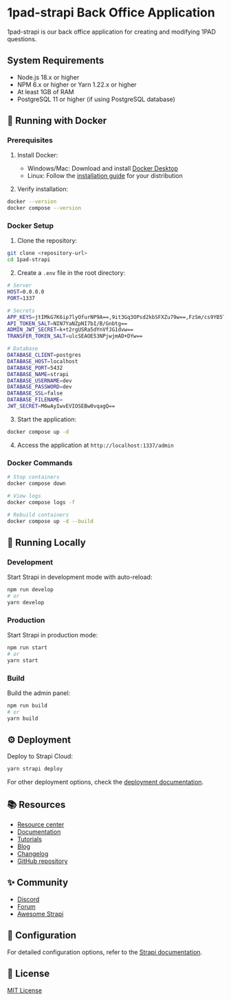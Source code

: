 # 1pad-strapi Back Office Application

1pad-strapi is our back office application for creating and modifying 1PAD questions.

## System Requirements

- Node.js 18.x or higher
- NPM 6.x or higher or Yarn 1.22.x or higher
- At least 1GB of RAM
- PostgreSQL 11 or higher (if using PostgreSQL database)

## 🐳 Running with Docker

### Prerequisites

1. Install Docker:
   - Windows/Mac: Download and install [Docker Desktop](https://www.docker.com/products/docker-desktop)
   - Linux: Follow the [installation guide](https://docs.docker.com/engine/install/) for your distribution

2. Verify installation:
```bash
docker --version
docker compose --version
```

### Docker Setup

1. Clone the repository:
```bash
git clone <repository-url>
cd 1pad-strapi
```

2. Create a `.env` file in the root directory:
```bash
# Server
HOST=0.0.0.0
PORT=1337

# Secrets
APP_KEYS=jtIMkG7K6ip7lyOfurNP9A==,9it3Gq3OPsd2kbSFXZu79w==,FzSm/cs9YB5TXZTHZCgc5g==,30r7SsowX4CBO4j5YTt6cg==
API_TOKEN_SALT=NIN7YaNZpNI7bI/B/Gnbtg==
ADMIN_JWT_SECRET=k+t2rgUSRa5dYnVfJG1dvw==
TRANSFER_TOKEN_SALT=ulcSEAOE53NPjwjmAD+DYw==

# Database
DATABASE_CLIENT=postgres
DATABASE_HOST=localhost
DATABASE_PORT=5432
DATABASE_NAME=strapi
DATABASE_USERNAME=dev
DATABASE_PASSWORD=dev
DATABASE_SSL=false
DATABASE_FILENAME=
JWT_SECRET=M6wAyIwvEVIOSEBw0vqagQ==
```

3. Start the application:
```bash
docker compose up -d
```

4. Access the application at `http://localhost:1337/admin`

### Docker Commands

```bash
# Stop containers
docker compose down

# View logs
docker compose logs -f

# Rebuild containers
docker compose up -d --build
```

## 🚀 Running Locally

### Development

Start Strapi in development mode with auto-reload:
```bash
npm run develop
# or
yarn develop
```

### Production

Start Strapi in production mode:
```bash
npm run start
# or
yarn start
```

### Build

Build the admin panel:
```bash
npm run build
# or
yarn build
```

## ⚙️ Deployment

Deploy to Strapi Cloud:
```bash
yarn strapi deploy
```

For other deployment options, check the [deployment documentation](https://docs.strapi.io/dev-docs/deployment).

## 📚 Resources

- [Resource center](https://strapi.io/resource-center)
- [Documentation](https://docs.strapi.io)
- [Tutorials](https://strapi.io/tutorials)
- [Blog](https://strapi.io/blog)
- [Changelog](https://strapi.io/changelog)
- [GitHub repository](https://github.com/strapi/strapi)

## ✨ Community

- [Discord](https://discord.strapi.io)
- [Forum](https://forum.strapi.io/)
- [Awesome Strapi](https://github.com/strapi/awesome-strapi)

## 🔧 Configuration

For detailed configuration options, refer to the [Strapi documentation](https://docs.strapi.io/dev-docs/cli).

## 📝 License

[MIT License](LICENSE)